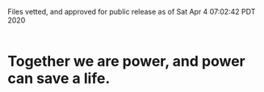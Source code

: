 Files vetted, and approved for public release as of Sat Apr  4 07:02:42 PDT 2020<br><br><h1>Together we are power, and power can save a life.</h1>
